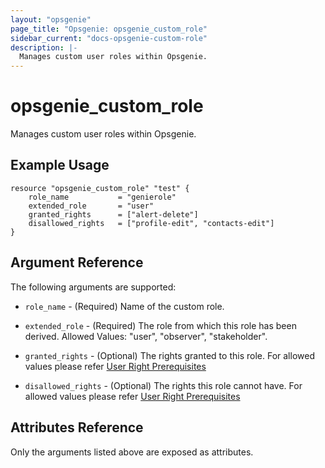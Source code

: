 ```yaml
---
layout: "opsgenie"
page_title: "Opsgenie: opsgenie_custom_role"
sidebar_current: "docs-opsgenie-custom-role"
description: |-
  Manages custom user roles within Opsgenie.
---
```


# opsgenie_custom_role

Manages custom user roles within Opsgenie.

## Example Usage

```hcl
resource "opsgenie_custom_role" "test" {
    role_name           = "genierole"
    extended_role       = "user"
    granted_rights      = ["alert-delete"]
    disallowed_rights   = ["profile-edit", "contacts-edit"]
}
```

## Argument Reference

The following arguments are supported:

* `role_name` - (Required) Name of the custom role.

* `extended_role` - (Required) The role from which this role has been derived. Allowed Values: "user", "observer", "stakeholder".

* `granted_rights` - (Optional) The rights granted to this role. For allowed values please refer [User Right Prerequisites](https://docs.opsgenie.com/docs/custom-user-role-api#section-user-right-prerequisites)

* `disallowed_rights` - (Optional) The rights this role cannot have. For allowed values please refer [User Right Prerequisites](https://docs.opsgenie.com/docs/custom-user-role-api#section-user-right-prerequisites)

## Attributes Reference

Only the arguments listed above are exposed as attributes.
